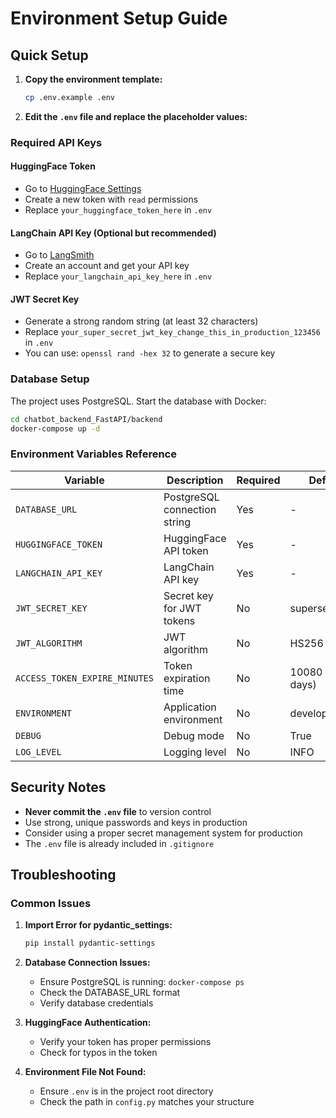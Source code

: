 # Environment Setup Guide

## Quick Setup

1. **Copy the environment template:**
   ```bash
   cp .env.example .env
   ```

2. **Edit the `.env` file and replace the placeholder values:**

### Required API Keys

#### HuggingFace Token
- Go to [HuggingFace Settings](https://huggingface.co/settings/tokens)
- Create a new token with `read` permissions
- Replace `your_huggingface_token_here` in `.env`

#### LangChain API Key (Optional but recommended)
- Go to [LangSmith](https://smith.langchain.com/)
- Create an account and get your API key
- Replace `your_langchain_api_key_here` in `.env`

#### JWT Secret Key
- Generate a strong random string (at least 32 characters)
- Replace `your_super_secret_jwt_key_change_this_in_production_123456` in `.env`
- You can use: `openssl rand -hex 32` to generate a secure key

### Database Setup

The project uses PostgreSQL. Start the database with Docker:

```bash
cd chatbot_backend_FastAPI/backend
docker-compose up -d
```

### Environment Variables Reference

| Variable | Description | Required | Default |
|----------|-------------|----------|---------|
| `DATABASE_URL` | PostgreSQL connection string | Yes | - |
| `HUGGINGFACE_TOKEN` | HuggingFace API token | Yes | - |
| `LANGCHAIN_API_KEY` | LangChain API key | Yes | - |
| `JWT_SECRET_KEY` | Secret key for JWT tokens | No | supersecretkey |
| `JWT_ALGORITHM` | JWT algorithm | No | HS256 |
| `ACCESS_TOKEN_EXPIRE_MINUTES` | Token expiration time | No | 10080 (7 days) |
| `ENVIRONMENT` | Application environment | No | development |
| `DEBUG` | Debug mode | No | True |
| `LOG_LEVEL` | Logging level | No | INFO |

## Security Notes

- **Never commit the `.env` file** to version control
- Use strong, unique passwords and keys in production
- Consider using a proper secret management system for production
- The `.env` file is already included in `.gitignore`

## Troubleshooting

### Common Issues

1. **Import Error for pydantic_settings:**
   ```bash
   pip install pydantic-settings
   ```

2. **Database Connection Issues:**
   - Ensure PostgreSQL is running: `docker-compose ps`
   - Check the DATABASE_URL format
   - Verify database credentials

3. **HuggingFace Authentication:**
   - Verify your token has proper permissions
   - Check for typos in the token

4. **Environment File Not Found:**
   - Ensure `.env` is in the project root directory
   - Check the path in `config.py` matches your structure
